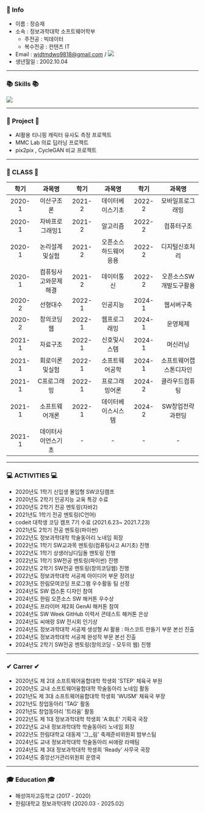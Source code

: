 
### 🔔 Info

- 이름 : 정승재
- 소속 : 정보과학대학 소프트웨어학부  
     + 주전공 : 빅데이터
     + 복수전공 : 컨텐츠 IT
- Email : wjdtmdwo9818@gmail.com / <a href="mailto:lyuhw11023@gmail.com" target="_blank"><img src="https://img.shields.io/badge/Gmail-EA4335.svg?style=flat-square&logo=Gmail&logoColor=white"/></a> 
- 생년월일 : 2002.10.04


***  
### 📚 Skills 📚
<img src="https://skillicons.dev/icons?i=python,pytorch,tensorflow,java,c,dcomponents&perline="/>


***

### 📂 Project 📂
- AI활용 티니핑 캐릭터 유사도 측정 프로젝트
- MMC Lab 의료 딥러닝 프로젝트
- pix2pix , CycleGAN 비교 프로젝트

*** 

### 📖 CLASS 📖 
|학기|과목명|학기|과목명|학기|과목명|
|:---:|:---:|:---:|:---:|:---:|:---:|
|2020-1|이산구조론|2021-2|데이터베이스기초|2022-2|모바일프로그래밍|
|2020-1|자바프로그래밍1|2021-2|알고리즘|2022-2|컴퓨터구조|
|2020-1|논리설계및실험|2021-2|오픈소스하드웨어응용|2022-2|디지털신호처리|
|2020-1|컴퓨팅사고와문제해결|2021-2|데이터통신|2022-2|오픈소스SW개발도구활용|
|2020-2|선형대수|2022-1|인공지능|2024-1|웹서버구축|
|2020-2|창의코딩웹|2022-1|웹프로그래밍|2024-1|운영체제|
|2021-1|자료구조|2022-1|신호및시스템|2024-1|머신러닝|
|2021-1|회로이론및실험|2022-1|소프트웨어공학|2024-1|소프트웨어캡스톤디자인|
|2021-1|C프로그래밍|2022-1|프로그래밍어론|2024-2|클라우드컴퓨팅|
|2021-1|소프트웨어개론|2022-1|데이터베이스시스템|2024-2|SW창업전략과펀딩|
|2021-1|데이터사이언스기초|-|-|-|-|


***
### 💻 ACTIVITIES 💻
- 2020년도 1학기 신입생 몰입형 SW코딩캠프
- 2020년도 2학기 인공지능 교육 특강 수료
- 2020년도 2학기 전공 멘토링(자바2)
- 2021년도 1학기 전공 멘토링(C언어)
- codeit 대학생 코딩 캠프 7기 수료 (2021.6.23~ 2021.7.23)
- 2021년도 2학기 전공 멘토링(파이썬)
- 2022년도 정보과학대학 학술동아리 노네임 회장
- 2022년도 1학기 SW교과목 멘토링(컴퓨팅사고 AI기초) 진행
- 2022년도 1학기 상생러닝디딤돌 멘토링 진행
- 2022년도 1학기 SW전공 멘토링(파이썬) 진행
- 2022년도 2학기 SW전공 멘토링(창의코딩웹) 진행
- 2022년도 정보과학대학 서공제 아이디어 부문 장려상
- 2023년도 한림모여코딩 프로그램 우수활동 팀 선정
- 2024년도 SW 캡스톤 디자인 참여
- 2024년도 한림 오픈소스 SW 해커톤 우수상
- 2024년도 프라이머 제2회 GenAI 해커톤 참여 
- 2024년도 SW Week GitHub 이력서 콘테스트 해커톤 은상
- 2024년도 씨애랑 SW 전시회 인기상
- 2024년도 정보과학대학 서공제 생성형 AI 활용 : 마스코트 만들기 부문 본선 진출 
- 2024년도 정보과학대학 서공제 완성작 부문 본선 진출
- 2024년도 2학기 SW전공 멘토링(창의코딩 - 모두의 웹) 진행

***

### ✔ Carrer ✔
- 2020년도 제 2대 소프트웨어융합대학 학생회 'STEP' 체육국 부원
- 2020년도 교내 소프트웨어융합대학 학술동아리 노네임 활동
- 2021년도 제 3대 소프트웨어융합대학 학생회 'WUSM' 체육국 부장
- 2021년도 창업동아리 'TAG' 활동
- 2021년도 창업동아리 '트라움' 활동
- 2022년도 제 1대 정보과학대학 학생회 'A:BLE' 기획국 국장
- 2022년도 교내 정보과학대학 학술동아리 노네임 회장
- 2022년도 한림대학교 대동제 '그,_림'  축제준비위원회 밤부스팀
- 2024년도 교내 정보과학대학 학술동아리 씨애랑 라떼팀
- 2024년도 제 3대 정보과학대학 학생회 'Ready' 사무국 국장
- 2024년도 중앙선거관리위원회 운영국

***

### 🎓 Education 🎓
- 해성여자고등학교 (2017 - 2020)
- 한림대학교 정보과학대학 (2020.03 - 2025.02)
